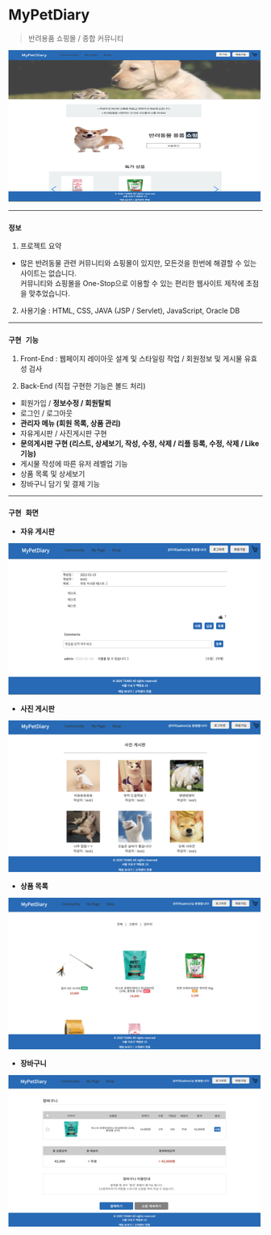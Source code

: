 # MyPetDiary 

> 반려용품 쇼핑몰 / 종합 커뮤니티

<img src='readme_img/main.png' width='500' height='300' alt='main' />

---
### **`정보`**

1. 프로젝트 요약  
  * 많은 반려동물 관련 커뮤니티와 쇼핑몰이 있지만, 모든것을 한번에 해결할 수 있는 사이트는 없습니다.  
  커뮤니티와 쇼핑몰을 One-Stop으로 이용할 수 있는 편리한 웹사이트 제작에 초점을 맞추었습니다.

2. 사용기술 : HTML, CSS, JAVA (JSP / Servlet), JavaScript, Oracle DB      

---  
### **`구현 기능`**

1. Front-End : 웹페이지 레이아웃 설계 및 스타일링 작업 / 회원정보 및 게시물 유효성 검사 

2. Back-End (직접 구현한 기능은 볼드 처리)
  * 회원가입 / **정보수정 / 회원탈퇴**
  * 로그인 / 로그아웃
  * **관리자 메뉴 (회원 목록, 상품 관리)**
  * 자유게시판 / 사진게시판 구현 
  * **문의게시판 구현 (리스트, 상세보기, 작성, 수정, 삭제 / 리플 등록, 수정, 삭제 / Like 기능)**
  * 게시물 작성에 따른 유저 레벨업 기능
  * 상품 목록 및 상세보기
  * 장바구니 담기 및 결제 기능

---
### **`구현 화면`**

* **자유 게시판**

<img src='readme_img/free_board.png' width='500' height='300' alt='free-board' />

* **사진 게시판**

<img src='readme_img/photo_board.png' width='500' height='300' alt='photo-board' />

* **상품 목록**

<img src='readme_img/list.png' width='500' height='300' alt='list' />

* **장바구니** 

<img src='readme_img/cart.png' width='500' height='300' alt='cart' />

